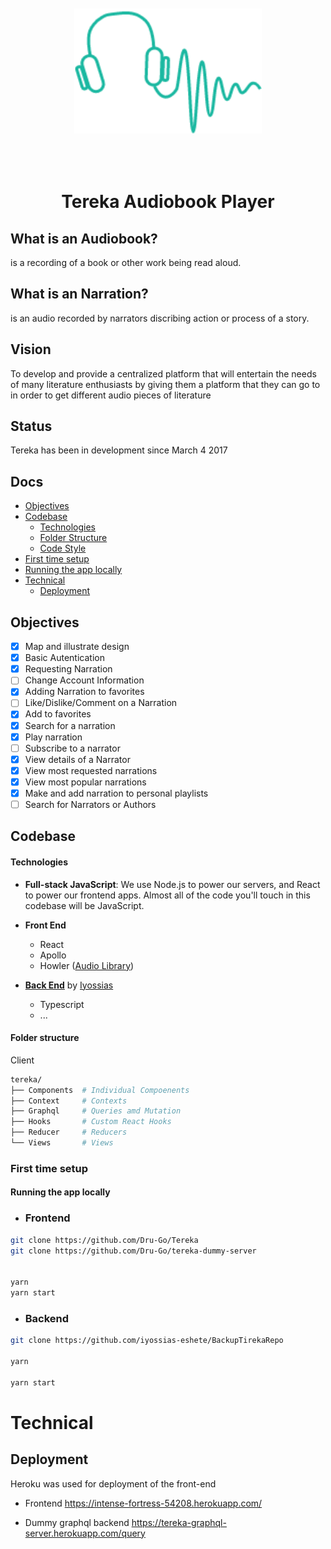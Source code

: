 <center>
    <img style="width:300px; height:200px; margin:auto; padding:50px" src="./src/Logo.png"  />
</center>

<center>

# Tereka Audiobook Player
</center>


## What is an Audiobook?
is a recording of a book or other work being read aloud. 

## What is an Narration?
is an audio recorded by narrators discribing action or process of a story.

## Vision 
To develop and provide a centralized platform that will entertain the needs of many literature enthusiasts by giving them a platform that they can go to in order to get different audio pieces of literature



## Status
Tereka has been in development since March 4 2017

## Docs

  - [Objectives](#objective)
  - [Codebase](#codebase)
    - [Technologies](#technologies)
    - [Folder Structure](#folder-structure)
    - [Code Style](#code-style)
  - [First time setup](#first-time-setup)
  - [Running the app locally](#running-the-app-locally)
- [Technical](docs/)
  - [Deployment](docs/deployments.md)
 


## Objectives

- [x] Map and illustrate design   
- [x] Basic Autentication 
- [x] Requesting Narration
- [ ] Change Account Information
- [x] Adding Narration to favorites
- [ ] Like/Dislike/Comment on a Narration
- [x] Add to favorites
- [x] Search for a narration
- [x] Play narration
- [ ] Subscribe to a narrator
- [x] View details of a Narrator
- [x] View most requested narrations
- [x] View most popular narrations
- [x] Make and add narration to personal playlists
- [ ] Search for Narrators or Authors

[Audio Library]: https://github.com/goldfire/howler.js/ 
[**Back End**]: https://github.com/goldfire/howler.js/ 
[iyossias]: iyossias777@gmail.com 

## Codebase

#### Technologies
- **Full-stack JavaScript**: We use Node.js to power our servers, and React to power our frontend apps. Almost all of the code you'll touch in this codebase will be JavaScript.

- **Front End**
	- React 
	- Apollo
	- Howler ([Audio Library])

- [**Back End**] by [Iyossias] 
	- Typescript
	- ...

#### Folder structure


Client 

```sh
tereka/
├── Components  # Individual Compoenents 
├── Context     # Contexts
├── Graphql     # Queries amd Mutation
├── Hooks       # Custom React Hooks 
├── Reducer     # Reducers 
└── Views       # Views 
```



### First time setup

#### Running the app locally

- ### Frontend

```sh
git clone https://github.com/Dru-Go/Tereka
git clone https://github.com/Dru-Go/tereka-dummy-server


yarn
yarn start
```

- ### Backend

```sh
git clone https://github.com/iyossias-eshete/BackupTirekaRepo

yarn

yarn start
```

# Technical

## Deployment

Heroku was used for deployment of the front-end 
- Frontend  https://intense-fortress-54208.herokuapp.com/

- Dummy graphql backend https://tereka-graphql-server.herokuapp.com/query